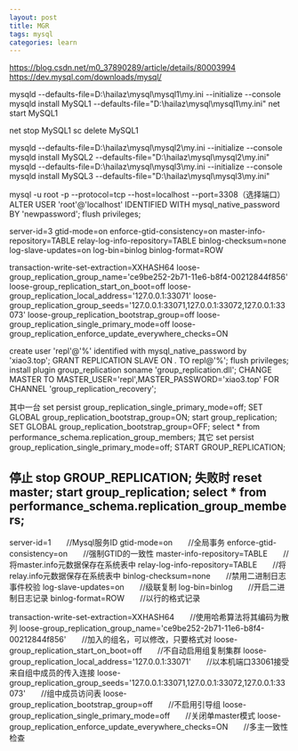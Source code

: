 ```yaml
---
layout: post
title: MGR
tags: mysql
categories: learn
---
```


https://blog.csdn.net/m0_37890289/article/details/80003994
https://dev.mysql.com/downloads/mysql/


mysqld --defaults-file=D:\hailaz\mysql\mysql1\my.ini --initialize --console
mysqld install MySQL1 --defaults-file="D:\hailaz\mysql\mysql1\my.ini"
net start MySQL1

net stop MySQL1
sc delete MySQL1












mysqld --defaults-file=D:\hailaz\mysql\mysql2\my.ini --initialize --console
mysqld install MySQL2 --defaults-file="D:\hailaz\mysql\mysql2\my.ini"
mysqld --defaults-file=D:\hailaz\mysql\mysql3\my.ini --initialize --console
mysqld install MySQL3 --defaults-file="D:\hailaz\mysql\mysql3\my.ini"


mysql -u root -p --protocol=tcp --host=localhost --port=3308（选择端口）
ALTER USER 'root'@'localhost' IDENTIFIED WITH mysql_native_password BY 'newpassword';
flush privileges;



server-id=3
gtid-mode=on
enforce-gtid-consistency=on
master-info-repository=TABLE
relay-log-info-repository=TABLE
binlog-checksum=none
log-slave-updates=on
log-bin=binlog
binlog-format=ROW
 
transaction-write-set-extraction=XXHASH64
loose-group_replication_group_name='ce9be252-2b71-11e6-b8f4-00212844f856'
loose-group_replication_start_on_boot=off
loose-group_replication_local_address='127.0.0.1:33071'
loose-group_replication_group_seeds='127.0.0.1:33071,127.0.0.1:33072,127.0.0.1:33073'
loose-group_replication_bootstrap_group=off
loose-group_replication_single_primary_mode=off
loose-group_replication_enforce_update_everywhere_checks=ON




create user 'repl'@'%' identified with mysql_native_password by 'xiao3.top';
GRANT REPLICATION SLAVE ON *.* TO repl@'%';
flush privileges;
install plugin group_replication soname 'group_replication.dll';
CHANGE MASTER TO MASTER_USER='repl',MASTER_PASSWORD='xiao3.top' FOR CHANNEL 'group_replication_recovery';

其中一台
set persist group_replication_single_primary_mode=off;
SET GLOBAL group_replication_bootstrap_group=ON;
start group_replication;
SET GLOBAL group_replication_bootstrap_group=OFF; 
select * from  performance_schema.replication_group_members;
其它
set persist group_replication_single_primary_mode=off;
START GROUP_REPLICATION;

停止
stop GROUP_REPLICATION;
失败时
reset master;
start group_replication;
select * from performance_schema.replication_group_members;
----------------------------

server-id=1　　//Mysql服务ID
gtid-mode=on　　//全局事务
enforce-gtid-consistency=on　　//强制GTID的一致性
master-info-repository=TABLE　　//将master.info元数据保存在系统表中
relay-log-info-repository=TABLE　　//将relay.info元数据保存在系统表中
binlog-checksum=none　　//禁用二进制日志事件校验
log-slave-updates=on　　//级联复制
log-bin=binlog　　//开启二进制日志记录
binlog-format=ROW　　//以行的格式记录
 
transaction-write-set-extraction=XXHASH64　　//使用哈希算法将其编码为散列
loose-group_replication_group_name='ce9be252-2b71-11e6-b8f4-00212844f856'　　//加入的组名，可以修改，只要格式对
loose-group_replication_start_on_boot=off　　//不自动启用组复制集群
loose-group_replication_local_address='127.0.0.1:33071'　　//以本机端口33061接受来自组中成员的传入连接
loose-group_replication_group_seeds='127.0.0.1:33071,127.0.0.1:33072,127.0.0.1:33073'　　//组中成员访问表
loose-group_replication_bootstrap_group=off　　//不启用引导组
loose-group_replication_single_primary_mode=off　　//关闭单master模式
loose-group_replication_enforce_update_everywhere_checks=ON　　//多主一致性检查
